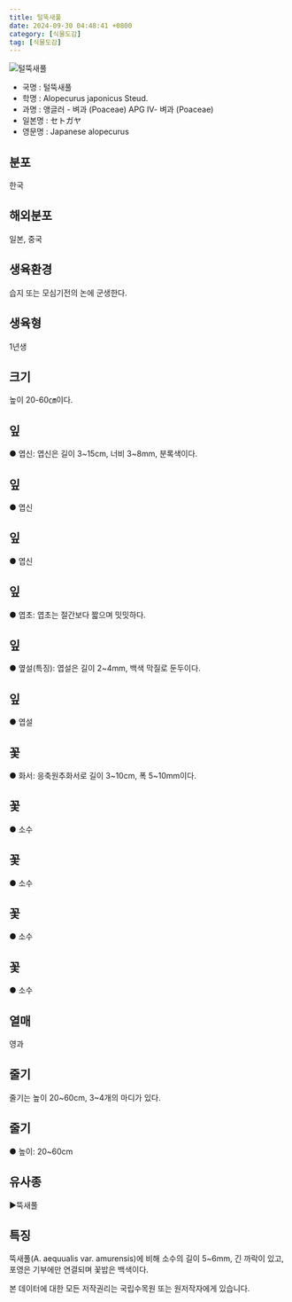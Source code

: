 ```yaml
---
title: 털뚝새풀
date: 2024-09-30 04:48:41 +0800
category: [식물도감]
tag: [식물도감]
---
```




![털뚝새풀](/fileUpload/plants/basic/Gramineae/Alopecurus/397/397_1_th2.jpg)
- 국명 : 털뚝새풀
- 학명 : Alopecurus japonicus Steud.
- 과명 : 앵글러 - 벼과 (Poaceae) APG Ⅳ- 벼과 (Poaceae)
- 일본명 : セトガヤ
- 영문명 : Japanese alopecurus


## 분포
한국
## 해외분포
일본, 중국
## 생육환경
습지 또는 모심기전의 논에 군생한다.
## 생육형
1년생
## 크기
높이 20-60㎝이다.
## 잎
● 엽신: 엽신은 길이 3~15cm, 너비 3~8mm, 분록색이다.
## 잎
● 엽신
## 잎
● 엽신
## 잎
● 엽초: 엽초는 절간보다 짧으며 밋밋하다.
## 잎
● 옆설(특징): 엽설은 길이 2~4mm, 백색 막질로 둔두이다.
## 잎
● 엽설
## 꽃
● 화서: 응축원추화서로 길이 3~10cm, 폭 5~10mm이다.
## 꽃
● 소수
## 꽃
● 소수
## 꽃
● 소수
## 꽃
● 소수
## 열매
영과
## 줄기
줄기는 높이 20~60cm, 3~4개의 마디가 있다.
## 줄기
● 높이: 20~60cm
## 유사종
▶뚝새풀
## 특징
뚝새풀(A. aequualis var. amurensis)에 비해 소수의 길이 5~6mm, 긴 까락이 있고, 포영은 기부에만 연결되며 꽃밥은 백색이다.






본 데이터에 대한 모든 저작권리는 국립수목원 또는 원저작자에게 있습니다.
